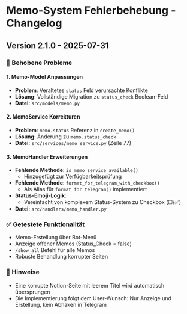 # Memo-System Fehlerbehebung - Changelog

## Version 2.1.0 - 2025-07-31

### 🔧 Behobene Probleme

#### 1. **Memo-Model Anpassungen**
- **Problem**: Veraltetes `status` Feld verursachte Konflikte
- **Lösung**: Vollständige Migration zu `status_check` Boolean-Feld
- **Datei**: `src/models/memo.py`

#### 2. **MemoService Korrekturen**
- **Problem**: `memo.status` Referenz in `create_memo()` 
- **Lösung**: Änderung zu `memo.status_check`
- **Datei**: `src/services/memo_service.py` (Zeile 77)

#### 3. **MemoHandler Erweiterungen**
- **Fehlende Methode**: `is_memo_service_available()`
  - Hinzugefügt zur Verfügbarkeitsprüfung
- **Fehlende Methode**: `format_for_telegram_with_checkbox()`
  - Als Alias für `format_for_telegram()` implementiert
- **Status-Emoji-Logik**: 
  - Vereinfacht von komplexem Status-System zu Checkbox (☐/✅)
- **Datei**: `src/handlers/memo_handler.py`

### ✅ Getestete Funktionalität
- Memo-Erstellung über Bot-Menü
- Anzeige offener Memos (Status_Check = false)
- `/show_all` Befehl für alle Memos
- Robuste Behandlung korrupter Seiten

### 📝 Hinweise
- Eine korrupte Notion-Seite mit leerem Titel wird automatisch übersprungen
- Die Implementierung folgt dem User-Wunsch: Nur Anzeige und Erstellung, kein Abhaken in Telegram